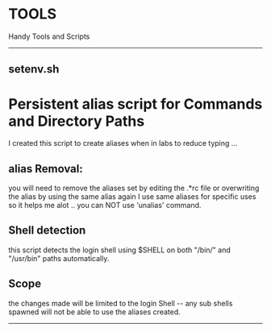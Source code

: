 # TOOLS
Handy Tools and Scripts


-------------------
setenv.sh
-------------------
# Persistent alias script for Commands and Directory Paths
I created this script to create aliases when in labs to reduce typing ...

## alias Removal:
you will need to remove the aliases set by editing the .*rc file or overwriting the alias by using the same alias again 
I use same aliases for specific uses so it helps me alot ..
you can NOT use 'unalias' command.

## Shell detection
this script detects the  login shell using $SHELL on both "/bin/" and "/usr/bin" paths automatically.

## Scope
the changes made will be limited to the login Shell  --  any sub shells spawned will not be able to use the aliases created.

------------------

